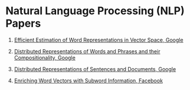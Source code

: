 # Natural Language Processing (NLP) Papers

1. [Efficient Estimation of Word Representations in Vector Space, Google](https://github.com/LaxmanSinghTomar/Research-Paper-Notes/blob/master/NLP/Word2Vec.pdf)

2. [Distributed Representations of Words and Phrases and their Compositionality, Google](https://github.com/LaxmanSinghTomar/Research-Paper-Notes/blob/master/NLP/Word2Vec_Pt_2.pdf)

3. [Distributed Representations of Sentences and Documents, Google](https://github.com/LaxmanSinghTomar/Research-Paper-Notes/blob/master/NLP/Doc2Vec.pdf)

4. [Enriching Word Vectors with Subword Information, Facebook](https://github.com/LaxmanSinghTomar/Research-Paper-Notes/blob/master/NLP/Fasttext.pdf)
